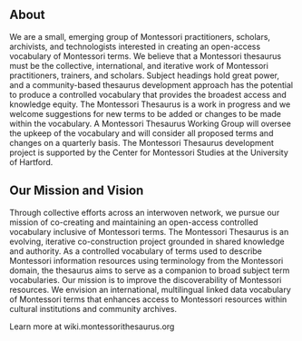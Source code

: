 ## About
We are a small, emerging group of Montessori practitioners, scholars, archivists, and technologists interested in creating an open-access vocabulary of Montessori terms. We believe that a Montessori thesaurus must be the collective, international, and iterative work of Montessori practitioners, trainers, and scholars. Subject headings hold great power, and a community-based thesaurus development approach has the potential to produce a controlled vocabulary that provides the broadest access and knowledge equity.
The Montessori Thesaurus is a work in progress and we welcome suggestions for new terms to be added or changes to be made within the vocabulary. A Montessori Thesaurus Working Group will oversee the upkeep of the vocabulary and will consider all proposed terms and changes on a quarterly basis. The Montessori Thesaurus development project is supported by the Center for Montessori Studies at the University of Hartford.

## Our Mission and Vision
Through collective efforts across an interwoven network, we pursue our mission of co-creating and maintaining an open-access controlled vocabulary inclusive of Montessori terms. The Montessori Thesaurus is an evolving, iterative co-construction project grounded in shared knowledge and authority. As a controlled vocabulary of terms used to describe Montessori information resources using terminology from the Montessori domain, the thesaurus aims to serve as a companion to broad subject term vocabularies. Our mission is to improve the discoverability of Montessori resources. We envision an international, multilingual linked data vocabulary of Montessori terms that enhances access to Montessori resources within cultural institutions and community archives.

Learn more at wiki.montessorithesaurus.org
